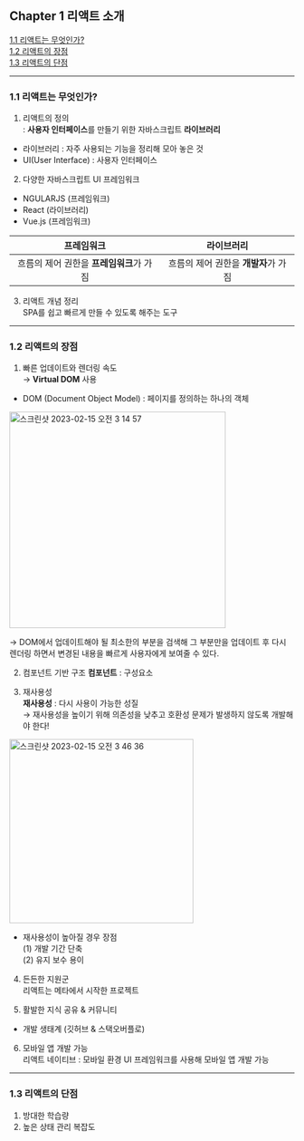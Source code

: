 ## Chapter 1 리액트 소개

[1.1 리액트는 무엇인가?](#11-리액트는-무엇인가)  
[1.2 리액트의 장점](#12-리액트의-장점)  
[1.3 리액트의 단점](#13-리액트의-단점)

---

### 1.1 리액트는 무엇인가?  
1. 리액트의 정의  
: **사용자 인터페이스**를 만들기 위한 자바스크립트 **라이브러리**  
- 라이브러리 : 자주 사용되는 기능을 정리해 모아 놓은 것
- UI(User Interface) : 사용자 인터페이스

2. 다양한 자바스크립트 UI 프레임워크
- NGULARJS (프레임워크)
- React (라이브러리)
- Vue.js (프레임워크)

|프레임워크|라이브러리|
|:-----:|:-----:|
|흐름의 제어 권한을 **프레임워크**가 가짐|흐름의 제어 권한을 **개발자**가 가짐|

3. 리액트 개념 정리  
SPA를 쉽고 빠르게 만들 수 있도록 해주는 도구

---

### 1.2 리액트의 장점
1. 빠른 업데이트와 렌더링 속도  
→ **Virtual DOM** 사용 
- DOM (Document Object Model) : 페이지를 정의하는 하나의 객체
<img width="382" alt="스크린샷 2023-02-15 오전 3 14 57" src="https://user-images.githubusercontent.com/101851472/218822779-7ee4887f-fc09-4c12-b98a-4181fd7b0c71.png">

→ DOM에서 업데이트해야 될 최소한의 부분을 검색해 그 부분만을 업데이트 후 다시 렌더링 하면서 변경된 내용을 빠르게 사용자에게 보여줄 수 있다.

2. 컴포넌트 기반 구조
**컴포넌트** : 구성요소 

3. 재사용성  
**재사용성** : 다시 사용이 가능한 성질  
→ 재사용성을 높이기 위해 의존성을 낮추고 호환성 문제가 발생하지 않도록 개발해야 한다!
<img width="325" alt="스크린샷 2023-02-15 오전 3 46 36" src="https://user-images.githubusercontent.com/101851472/218832314-f1fbb898-1163-43cc-9b1d-66e255887ebc.png">

- 재사용성이 높아질 경우 장점  
    (1) 개발 기간 단축  
    (2) 유지 보수 용이

4. 든든한 지원군  
리액트는 메타에서 시작한 프로젝트  

5. 활발한 지식 공유 & 커뮤니티  
- 개발 생태계 (깃허브 & 스택오버플로)

6. 모바일 앱 개발 가능  
리액트 네이티브 : 모바일 환경 UI 프레임워크를 사용해 모바일 앱 개발 가능
---

### 1.3 리액트의 단점
1. 방대한 학습량
2. 높은 상태 관리 복잡도
